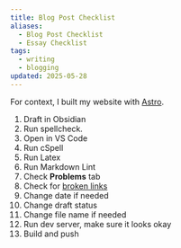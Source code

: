 ```yaml
---
title: Blog Post Checklist
aliases:
  - Blog Post Checklist
  - Essay Checklist
tags:
  - writing
  - blogging
updated: 2025-05-28
---
```


For context, I built my website with [Astro](https://astro.build/).

1. Draft in Obsidian
2. Run spellcheck.
3. Open in VS Code
4. Run cSpell
5. Run Latex
6. Run Markdown Lint
7. Check **Problems** tab
8. Check for [broken links](https://marketplace.visualstudio.com/items?itemName=BillDietrich.linkcheckerhtml)
9. Change date if needed
10. Change draft status
11. Change file name if needed
12. Run dev server, make sure it looks okay
13. Build and push
